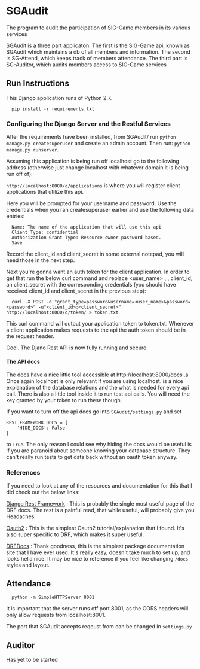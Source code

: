 # SGAudit
The program to audit the participation of SIG-Game members in its various services

SGAudit is a three part applicaton.
  The first is the SIG-Game api, known as SGAudit which maintains a db of all members and information.
  The second is SG-Attend, which keeps track of members attendance.
  The third part is SG-Auditor, which audits members access to SIG-Game services

## Run Instructions ##
This Django application runs of Python 2.7.
```
  pip install -r requirements.txt
```

### Configuring the Django Server and the Restful Services ###
After the requirements have been installed, from SGAudit/ run
`python manage.py createsuperuser` and create an admin account. Then run:
`python manage.py runserver`.

Assuming this application is being run off localhost go to the following
address (otherwise just change localhost with whatever domain it is being run
off of):

`http://localhost:8000/o/applications` is where you will register client
applications that utilize this api.

Here you will be prompted for your username and password. Use the
credentials when you ran createsuperuser earlier and use the following data
entries:
```
  Name: The name of the application that will use this api
  Client Type: confidential
  Authorization Grant Type: Resource owner password based.
  Save
```
Record the client_id and client_secret in some external notepad, you will need
those in the next step.

Next you're gonna want an auth token for the client application. In order to get
that run the below curl command and replace <user_name> , <password>, client_id,
an client_secret with the corresponding credentials (you should have received
client_id and client_secret in the previous step):
```
  curl -X POST -d "grant_type=password&username=<user_name>&password=<password>" -u"<client_id>:<client_secret>" http://localhost:8000/o/token/ > token.txt
```
This curl command will output your application token to token.txt. Whenever a
client application makes requests to the api the auth token should be in the
request header.

Cool. The Djano Rest API is now fully running and secure.

#### The API docs ####
The docs have a nice little tool accessible at http://localhost:8000/docs .a
Once again localhost is only relevant if you are using localhost.
is a nice explanation of the database relations and the what is needed for
every api call. There is also a little tool inside it to run test api calls.
You will need the key granted by your token to run these though.

If you want to turn off the api docs go into `SGAudit/settings.py` and set
```
REST_FRAMEWORK_DOCS = {
    'HIDE_DOCS': False
}
```
to `True`. The only reason I could see why hiding the docs would be useful is if
you are paranoid about someone knowing your database structure. They can't
really run tests to get data back without an oauth token anyway.

### References ####
If you need to look at any of the resources and documentation for this that I
did check out the below links:

[Django Rest Framework](http://www.django-rest-framework.org/api-guide/generic-views/)
: This is probably the single most useful page of the DRF docs. The rest is
a painful read, that while useful, will probably give you Headaches.

[Oauth2](http://django-oauth-toolkit.readthedocs.io/en/latest/rest-framework/rest-framework.html)
: This is the simplest Oauth2 tutorial/explanation that I found. It's also super
specific to DRF, which makes it super useful.

[DRFDocs](http://drfdocs.com/)
: Thank goodness, this is the simplest package documentation site that I have
ever used. It's really easy, doesn't take much to set up, and looks hella nice.
It may be nice to reference if you feel like changing `/docs` styles and layout.


## Attendance ##
  ```
    python -m SimpleHTTPServer 8001
  ```
It is important that the server runs off port 8001, as the CORS headers
will only allow requests from localhost:8001.

The port that SGAudit accepts reqeust from can be changed in ```settings.py```

## Auditor ##
Has yet to be started
